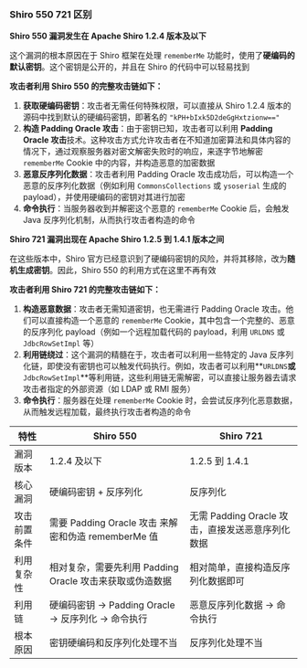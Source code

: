 ### Shiro 550 721 区别

**Shiro 550 漏洞发生在 Apache Shiro 1.2.4 版本及以下**

这个漏洞的根本原因在于 Shiro 框架在处理 `rememberMe` 功能时，使用了**硬编码的默认密钥**。这个密钥是公开的，并且在 Shiro 的代码中可以轻易找到

**攻击者利用 Shiro 550 的完整攻击链如下：**

1. **获取硬编码密钥**：攻击者无需任何特殊权限，可以直接从 Shiro 1.2.4 版本的源码中找到默认的硬编码密钥，即著名的 `"kPH+bIxk5D2deGgHxtzionw=="`
2. **构造 Padding Oracle 攻击**：由于密钥已知，攻击者可以利用 **Padding Oracle 攻击**技术。这种攻击方式允许攻击者在不知道加密算法和具体内容的情况下，通过观察服务器对密文解密失败时的响应，来逐字节地解密 `rememberMe` Cookie 中的内容，并构造恶意的加密数据
3. **恶意反序列化数据**：攻击者利用 Padding Oracle 攻击成功后，可以构造一个恶意的反序列化数据（例如利用 `CommonsCollections` 或 `ysoserial` 生成的 payload），并使用硬编码的密钥对其进行加密
4. **命令执行**：当服务器收到并解密这个恶意的 `rememberMe` Cookie 后，会触发 Java 反序列化机制，从而执行攻击者构造的命令

**Shiro 721 漏洞出现在 Apache Shiro 1.2.5 到 1.4.1 版本之间**

在这些版本中，Shiro 官方已经意识到了硬编码密钥的风险，并将其移除，改为**随机生成密钥**。因此，Shiro 550 的利用方式在这里不再有效

**攻击者利用 Shiro 721 的完整攻击链如下：**

1. **构造恶意数据**：攻击者无需知道密钥，也无需进行 Padding Oracle 攻击。他们可以直接构造一个恶意的 `rememberMe` Cookie，其中包含一个完整的、恶意的反序列化 payload（例如一个远程加载代码的 payload，利用 `URLDNS` 或 `JdbcRowSetImpl` 等）
2. **利用链绕过**：这个漏洞的精髓在于，攻击者可以利用一些特定的 Java 反序列化链，即使没有密钥也可以触发代码执行。例如，攻击者可以利用**`URLDNS`**或**`JdbcRowSetImpl`**等利用链，这些利用链无需解密，可以直接让服务器去请求攻击者指定的外部资源（如 LDAP 或 RMI 服务）
3. **命令执行**：服务器在处理 `rememberMe` Cookie 时，会尝试反序列化恶意数据，从而触发远程加载，最终执行攻击者构造的命令

| 特性         | Shiro 550                                                | Shiro 721                                        |
| ------------ | -------------------------------------------------------- | ------------------------------------------------ |
| 漏洞版本     | 1.2.4 及以下                                             | 1.2.5 到 1.4.1                                   |
| 核心漏洞     | 硬编码密钥 + 反序列化                                    | 反序列化                                         |
| 攻击前置条件 | 需要 Padding Oracle 攻击 来解密和伪造 rememberMe 值      | 无需 Padding Oracle 攻击，直接发送恶意序列化数据 |
| 利用复杂性   | 相对复杂，需要先利用 Padding Oracle 攻击来获取或伪造数据 | 相对简单，直接构造反序列化数据即可               |
| 利用链       | 硬编码密钥 -> Padding Oracle -> 反序列化 -> 命令执行     | 恶意反序列化数据 -> 命令执行                     |
| 根本原因     | 密钥硬编码和反序列化处理不当                             | 反序列化处理不当                                 |